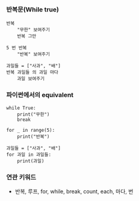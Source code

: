 ### 반복문(While true)

```
반복
	"무한" 보여주기
	반복 그만

5 번 반복
	"반복" 보여주기

과일들 = ["사과", "배"]
반복 과일들 의 과일 마다
	과일 보여주기
```

### 파이썬에서의 equivalent

```
while True:
	print("무한")
	break

for _ in range(5):
	print("반복")

과일들 = ["사과", "배"]
for 과일 in 과일들:
	print(과일)
```

### 연관 키워드

- 반복, 루프, for, while, break, count, each, 마다, 번
